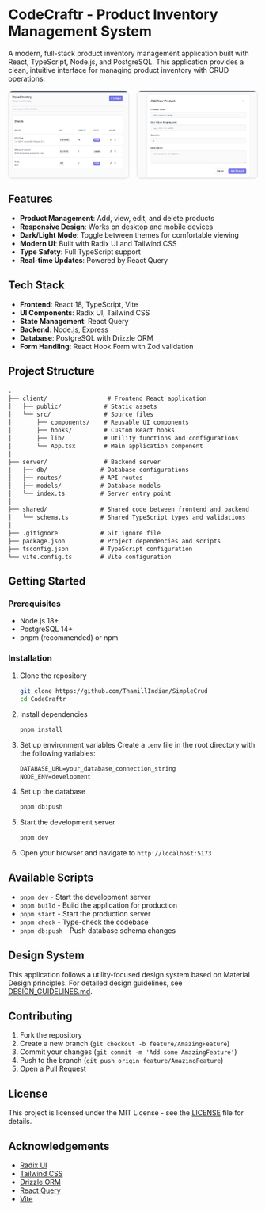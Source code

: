 # CodeCraftr - Product Inventory Management System

A modern, full-stack product inventory management application built with React, TypeScript, Node.js, and PostgreSQL. This application provides a clean, intuitive interface for managing product inventory with CRUD operations.

<div style="display: flex; gap: 1rem; margin: 1rem 0;">
  <img src="./attached_assets/Screenshot 2025-09-15 231322.png" alt="Product List View" style="width: 48%; border: 1px solid #e5e7eb; border-radius: 0.5rem; box-shadow: 0 1px 3px rgba(0,0,0,0.1);" />
  <img src="./attached_assets/Screenshot 2025-09-15 231334.png" alt="Product Edit View" style="width: 48%; border: 1px solid #e5e7eb; border-radius: 0.5rem; box-shadow: 0 1px 3px rgba(0,0,0,0.1);" />
</div>

## Features

- **Product Management**: Add, view, edit, and delete products
- **Responsive Design**: Works on desktop and mobile devices
- **Dark/Light Mode**: Toggle between themes for comfortable viewing
- **Modern UI**: Built with Radix UI and Tailwind CSS
- **Type Safety**: Full TypeScript support
- **Real-time Updates**: Powered by React Query

## Tech Stack

- **Frontend**: React 18, TypeScript, Vite
- **UI Components**: Radix UI, Tailwind CSS
- **State Management**: React Query
- **Backend**: Node.js, Express
- **Database**: PostgreSQL with Drizzle ORM
- **Form Handling**: React Hook Form with Zod validation

## Project Structure

```
.
├── client/                 # Frontend React application
│   ├── public/            # Static assets
│   └── src/               # Source files
│       ├── components/    # Reusable UI components
│       ├── hooks/         # Custom React hooks
│       ├── lib/           # Utility functions and configurations
│       └── App.tsx        # Main application component
│
├── server/                # Backend server
│   ├── db/               # Database configurations
│   ├── routes/           # API routes
│   ├── models/           # Database models
│   └── index.ts          # Server entry point
│
├── shared/               # Shared code between frontend and backend
│   └── schema.ts         # Shared TypeScript types and validations
│
├── .gitignore            # Git ignore file
├── package.json          # Project dependencies and scripts
├── tsconfig.json         # TypeScript configuration
└── vite.config.ts        # Vite configuration
```

## Getting Started

### Prerequisites

- Node.js 18+
- PostgreSQL 14+
- pnpm (recommended) or npm

### Installation

1. Clone the repository
   ```bash
   git clone https://github.com/ThamillIndian/SimpleCrud
   cd CodeCraftr
   ```

2. Install dependencies
   ```bash
   pnpm install
   ```

3. Set up environment variables
   Create a `.env` file in the root directory with the following variables:
   ```env
   DATABASE_URL=your_database_connection_string
   NODE_ENV=development
   ```

4. Set up the database
   ```bash
   pnpm db:push
   ```

5. Start the development server
   ```bash
   pnpm dev
   ```

6. Open your browser and navigate to `http://localhost:5173`

## Available Scripts

- `pnpm dev` - Start the development server
- `pnpm build` - Build the application for production
- `pnpm start` - Start the production server
- `pnpm check` - Type-check the codebase
- `pnpm db:push` - Push database schema changes

## Design System

This application follows a utility-focused design system based on Material Design principles. For detailed design guidelines, see [DESIGN_GUIDELINES.md](./design_guidelines.md).

## Contributing

1. Fork the repository
2. Create a new branch (`git checkout -b feature/AmazingFeature`)
3. Commit your changes (`git commit -m 'Add some AmazingFeature'`)
4. Push to the branch (`git push origin feature/AmazingFeature`)
5. Open a Pull Request

## License

This project is licensed under the MIT License - see the [LICENSE](LICENSE) file for details.

## Acknowledgements

- [Radix UI](https://www.radix-ui.com/)
- [Tailwind CSS](https://tailwindcss.com/)
- [Drizzle ORM](https://orm.drizzle.team/)
- [React Query](https://tanstack.com/query/latest/)
- [Vite](https://vitejs.dev/)
